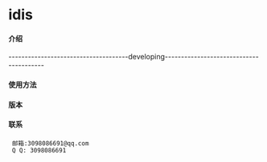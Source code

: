 # idis



#### 介绍

-------------------------------------developing----------------------------------------


#### 使用方法

       
#### 版本        

#### 联系
     邮箱:3098086691@qq.com
     Q Q: 3098086691